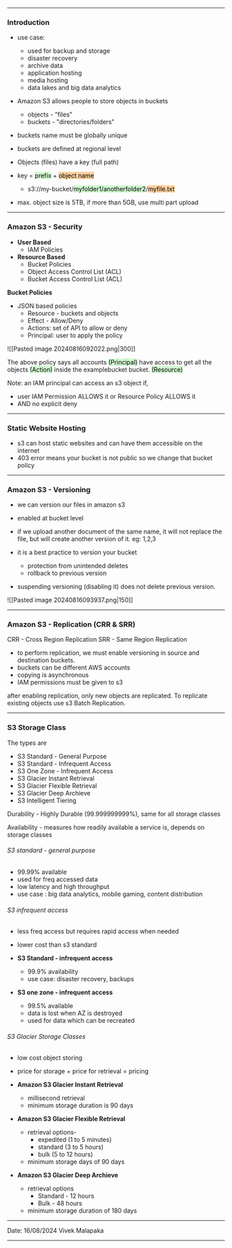 - - - 
### Introduction 

- use case:
	- used for backup and storage
	- disaster recovery
	- archive data
	- application hosting
	- media hosting 
	- data lakes and big data analytics 

- Amazon S3 allows people to store objects in buckets 
	- objects - "files"
	- buckets - "directories/folders"

- buckets name must be globally unique
- buckets are defined at regional level

- Objects (files) have a key (full path)
- key = <mark style="background: #BBFABBA6;">prefix</mark> + <mark style="background: #FFB86CA6;">object name</mark> 
	- s3://my-bucket/<mark style="background: #BBFABBA6;">myfolder1/anotherfolder2</mark>/<mark style="background: #FFB86CA6;">myfile.txt</mark>
- max. object size is 5TB, if more than 5GB, use multi part upload

---
### Amazon S3 - Security

- **User Based**
	- IAM Policies
- **Resource Based**
	- Bucket Policies
	- Object Access Control List (ACL)
	- Bucket Access Control List (ACL)

**Bucket Policies**
- JSON based policies
	- Resource - buckets and objects
	- Effect - Allow/Deny
	- Actions: set of API to allow or deny
	- Principal: user to apply the policy 


![[Pasted image 20240816092022.png|300]]

The above policy says all accounts <mark style="background: #BBFABBA6;">(Principal)</mark> have access to get all the objects <mark style="background: #BBFABBA6;">(Action)</mark> inside the examplebucket bucket. <mark style="background: #BBFABBA6;">(Resource)</mark>

Note: an IAM principal can access an s3 object if,
- user IAM Permission ALLOWS it or Resource Policy ALLOWS it
- AND no explicit deny

---
### Static Website Hosting

- s3 can host static websites and can have them accessible on the internet
- 403 error means your bucket is not public so we change that bucket policy

---
### Amazon S3 - Versioning 

- we can version our files in amazon s3
- enabled at bucket level
- if we upload another document of the same name, it will not replace the file, but will create another version of it. eg: 1,2,3

- it is a best practice to version your bucket
	- protection from unintended deletes
	- rollback to previous version

- suspending versioning (disabling it) does not delete previous version.

![[Pasted image 20240816093937.png|150]]

---
### Amazon S3 - Replication (CRR & SRR)

CRR - Cross Region Replication
SRR - Same Region Replication

- to perform replication, we must enable versioning in source and destination buckets. 
- buckets can be different AWS accounts
- copying is asynchronous 
- IAM permissions must be given to s3


after enabling replication, only new objects are replicated.
To replicate existing objects use s3 Batch Replication.

---
### S3 Storage Class

The types are
- S3 Standard - General Purpose
- S3 Standard - Infrequent Access
- S3 One Zone - Infrequent Access
- S3 Glacier Instant Retrieval
- S3 Glacier Flexible Retrieval 
- S3 Glacier Deep Archieve
- S3 Intelligent Tiering

Durability - Highly Durable (99.999999999%), same for all storage classes

Availability - measures how readily available a service is, depends on storage classes

###### S3 standard - general purpose
- 99.99% available
- used for freq accessed data
- low latency and high throughput 
- use case : big data analytics, mobile gaming, content distribution

###### S3 infrequent access
- less freq access but requires rapid access when needed
- lower cost than s3 standard

-  **S3 Standard - infrequent access**
	- 99.9% availability
	- use case: disaster recovery, backups
- **S3 one zone - infrequent access**
	- 99.5% available 
	- data is lost when AZ is destroyed
	- used for data which can be recreated

###### S3 Glacier Storage Classes
- low cost object storing 
- price for storage + price for retrieval = pricing 

- **Amazon S3 Glacier Instant Retrieval**
	- millisecond retrieval
	- minimum storage duration is 90 days
- **Amazon S3 Glacier Flexible Retrieval**
	- retrieval options- 
		- expedited (1 to 5 minutes)
		- standard (3 to 5 hours)
		- bulk (5 to 12 hours)
	- minimum storage days of 90 days
- **Amazon S3 Glacier Deep Archieve**
	- retrieval options 
		- Standard - 12 hours
		- Bulk - 48 hours
	- minimum storage duration of 180 days

---

Date: 16/08/2024
Vivek Malapaka

---
